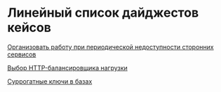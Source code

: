 # Линейный список дайджестов кейсов

[Организовать работу при периодической недоступности сторонних сервисов](cases/2023031521421111_sign_check.md)

[Выбор HTTP-балансировщика нагрузки](cases/2023042606481565_http_load_balancer.md)

[Суррогатные ключи в базах](cases/2023052517181717_surrogate_keys.md)
